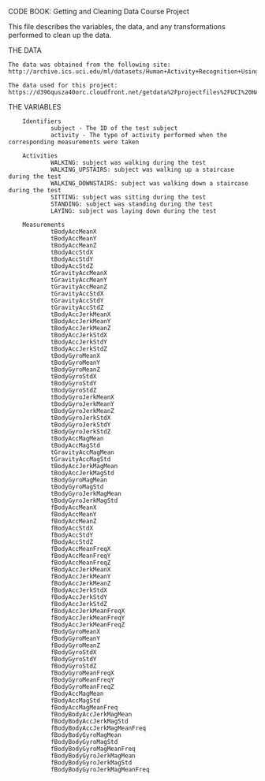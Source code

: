CODE BOOK: Getting and Cleaning Data Course Project

This file describes the variables, the data, and any transformations performed to clean up the data.


THE DATA
    
    The data was obtained from the following site:
    http://archive.ics.uci.edu/ml/datasets/Human+Activity+Recognition+Using+Smartphones
    
    The data used for this project:
    https://d396qusza40orc.cloudfront.net/getdata%2Fprojectfiles%2FUCI%20HAR%20Dataset.zip
    
    
 THE VARIABLES   
 
        Identifiers
                subject - The ID of the test subject
                activity - The type of activity performed when the corresponding measurements were taken
                
        Activities
                WALKING: subject was walking during the test
                WALKING_UPSTAIRS: subject was walking up a staircase during the test
                WALKING_DOWNSTAIRS: subject was walking down a staircase during the test
                SITTING: subject was sitting during the test
                STANDING: subject was standing during the test
                LAYING: subject was laying down during the test
                
        Measurements
                tBodyAccMeanX
                tBodyAccMeanY
                tBodyAccMeanZ
                tBodyAccStdX
                tBodyAccStdY
                tBodyAccStdZ
                tGravityAccMeanX
                tGravityAccMeanY
                tGravityAccMeanZ
                tGravityAccStdX
                tGravityAccStdY
                tGravityAccStdZ
                tBodyAccJerkMeanX
                tBodyAccJerkMeanY
                tBodyAccJerkMeanZ
                tBodyAccJerkStdX
                tBodyAccJerkStdY
                tBodyAccJerkStdZ
                tBodyGyroMeanX
                tBodyGyroMeanY
                tBodyGyroMeanZ
                tBodyGyroStdX
                tBodyGyroStdY
                tBodyGyroStdZ
                tBodyGyroJerkMeanX
                tBodyGyroJerkMeanY
                tBodyGyroJerkMeanZ
                tBodyGyroJerkStdX
                tBodyGyroJerkStdY
                tBodyGyroJerkStdZ
                tBodyAccMagMean
                tBodyAccMagStd
                tGravityAccMagMean
                tGravityAccMagStd
                tBodyAccJerkMagMean
                tBodyAccJerkMagStd
                tBodyGyroMagMean
                tBodyGyroMagStd
                tBodyGyroJerkMagMean
                tBodyGyroJerkMagStd
                fBodyAccMeanX
                fBodyAccMeanY
                fBodyAccMeanZ
                fBodyAccStdX
                fBodyAccStdY
                fBodyAccStdZ
                fBodyAccMeanFreqX
                fBodyAccMeanFreqY
                fBodyAccMeanFreqZ
                fBodyAccJerkMeanX
                fBodyAccJerkMeanY
                fBodyAccJerkMeanZ
                fBodyAccJerkStdX
                fBodyAccJerkStdY
                fBodyAccJerkStdZ
                fBodyAccJerkMeanFreqX
                fBodyAccJerkMeanFreqY
                fBodyAccJerkMeanFreqZ
                fBodyGyroMeanX
                fBodyGyroMeanY
                fBodyGyroMeanZ
                fBodyGyroStdX
                fBodyGyroStdY
                fBodyGyroStdZ
                fBodyGyroMeanFreqX
                fBodyGyroMeanFreqY
                fBodyGyroMeanFreqZ
                fBodyAccMagMean
                fBodyAccMagStd
                fBodyAccMagMeanFreq
                fBodyBodyAccJerkMagMean
                fBodyBodyAccJerkMagStd
                fBodyBodyAccJerkMagMeanFreq
                fBodyBodyGyroMagMean
                fBodyBodyGyroMagStd
                fBodyBodyGyroMagMeanFreq
                fBodyBodyGyroJerkMagMean
                fBodyBodyGyroJerkMagStd
                fBodyBodyGyroJerkMagMeanFreq
                    
                    
